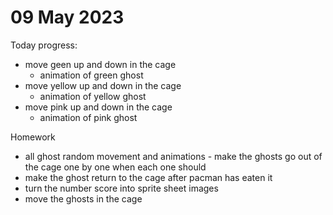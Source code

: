 # 09 May 2023
  
  Today progress:
  * move geen up and down in the cage
    * animation of green ghost
  * move yellow up and down in the cage
    * animation of yellow ghost
  * move pink up and down in the cage
    * animation of pink ghost



Homework 
  * all ghost random movement and animations - make the ghosts go out of the cage one by one when each one should
  * make the ghost return to the cage after pacman has eaten it
  * turn the number score into sprite sheet images
  * move the ghosts in the cage

  
